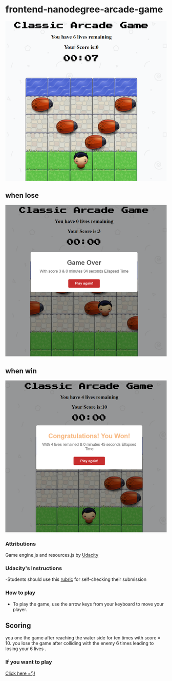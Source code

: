 frontend-nanodegree-arcade-game
===============================
![alt text](images/sc1.png)
## when lose
![alt text](images/sc2.png)
## when win
![alt text](images/sc3.png)
### Attributions

Game engine.js and resources.js by <a href="https://www.udacity.com/">Udacity</a>

### Udacity's Instructions

-Students should use this [rubric](https://review.udacity.com/#!/projects/2696458597/rubric) for self-checking their submission

### How to play
- To play the game, use the arrow keys from your keyboard to move your player.

## Scoring
you one the game after reaching the water side for ten times with score = 10.
you lose the game after colliding with the enemy 6 times leading to losing your 6 lives .

### If you want to play
<a href="https://ayah2022.github.io/arcade-game/">Click here =')!</a>
